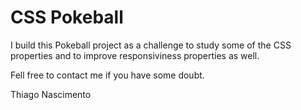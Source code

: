 # CSS Pokeball

I build this Pokeball project as a challenge to study some of the CSS properties and to improve responsiviness properties as well.

Fell free to contact me if you have some doubt.

Thiago Nascimento
